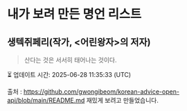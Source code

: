 # 내가 보려 만든 명언 리스트

##  생텍쥐페리(작가, <어린왕자>의 저자)
> 산다는 것은 서서히 태어나는 것이다.


⏳ 업데이트 시간: 2025-06-28 11:35:33 (UTC)

출처 : https://github.com/gwongibeom/korean-advice-open-api/blob/main/README.md
재밌게 보려고 만들었습니다.
